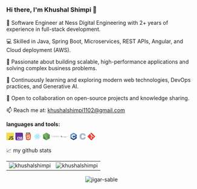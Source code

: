 ### Hi there, I'm Khushal Shimpi 👋

  💼 Software Engineer at Ness Digital Engineering with 2+ years of experience in full-stack development.

  💻 Skilled in Java, Spring Boot, Microservices, REST APIs, Angular, and Cloud deployment (AWS).
  
  🚀 Passionate about building scalable, high-performance applications and solving complex business problems.
  
  🌱 Continuously learning and exploring modern web technologies, DevOps practices, and Generative AI.
  
  🤝 Open to collaboration on open-source projects and knowledge sharing.
  
  📫 Reach me at: khushalshimpi1102@gmail.com
  
  **languages and tools:**  

<code><img height="20" src="https://raw.githubusercontent.com/github/explore/80688e429a7d4ef2fca1e82350fe8e3517d3494d/topics/javascript/javascript.png"></code>
<code><img height="20" src="https://raw.githubusercontent.com/github/explore/80688e429a7d4ef2fca1e82350fe8e3517d3494d/topics/css/css.png"></code>
<code><img height="20" src="https://raw.githubusercontent.com/github/explore/80688e429a7d4ef2fca1e82350fe8e3517d3494d/topics/html/html.png"></code>
<code><img height="20" src="https://raw.githubusercontent.com/github/explore/5c058a388828bb5fde0bcafd4bc867b5bb3f26f3/topics/react/react.png"></code>
<code><img height="20" src="https://raw.githubusercontent.com/github/explore/80688e429a7d4ef2fca1e82350fe8e3517d3494d/topics/nodejs/nodejs.png"></code>
<code><img height="20" src="https://raw.githubusercontent.com/github/explore/80688e429a7d4ef2fca1e82350fe8e3517d3494d/topics/express/express.png"></code>
<code><img height="20" src="https://raw.githubusercontent.com/github/explore/80688e429a7d4ef2fca1e82350fe8e3517d3494d/topics/mongodb/mongodb.png"></code>
<code><img height="20" src="https://raw.githubusercontent.com/github/explore/80688e429a7d4ef2fca1e82350fe8e3517d3494d/topics/cpp/cpp.png"></code>
<code><img height="20" src="https://raw.githubusercontent.com/github/explore/80688e429a7d4ef2fca1e82350fe8e3517d3494d/topics/c/c.png"></code>
<code><img height="20" src="https://raw.githubusercontent.com/github/explore/80688e429a7d4ef2fca1e82350fe8e3517d3494d/topics/git/git.png"></code>


📈 my github stats


<table>
  <tr>
    <td><img src="https://github-readme-stats.vercel.app/api?username=khushalshimpi&show_icons=true&theme=dark&locale=en" alt="khushalshimpi" /></td>
    <td><img src="https://github-readme-stats.vercel.app/api/top-langs?username=khushalshimpi&show_icons=true&theme=dark&locale=en&layout=compact" alt="khushalshimpi" /></td>
  </tr>
</table>

<div align="center">
<p><img align="center" src="https://github-readme-streak-stats.herokuapp.com/?user=khushalshimpi&theme=dark" alt="jigar-sable" /></p>
  </div>
